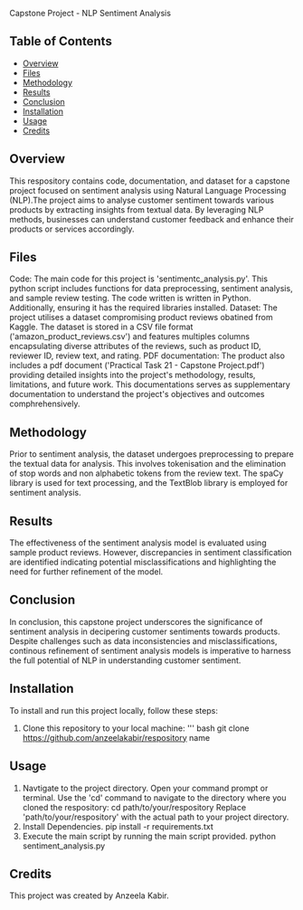 Capstone Project - NLP Sentiment Analysis

## Table of Contents 
- [Overview](#Overview)
- [Files](#files)
- [Methodology](#methodology)
- [Results](#results)
- [Conclusion](#conclusion)
- [Installation](#installation)
- [Usage](#Usage)
- [Credits](#credits)

## Overview

This respository contains code, documentation, and dataset for a capstone project focused on sentiment analysis using Natural Language Processing (NLP).The project aims to analyse customer sentiment towards various products by extracting insights from textual data. By leveraging NLP methods, businesses can understand customer feedback and enhance their products or services accordingly. 

## Files

Code: The main code for this project is 'sentimentc_analysis.py'. This python script includes functions for data preprocessing, sentiment analysis, and sample review testing. The code written is written in Python. Additionally, ensuring it has the required libraries installed. 
Dataset: The project utilises a dataset compromising product reviews obatined from Kaggle. The dataset is stored in a CSV file format ('amazon_product_reviews.csv') and features multiples columns encapsulating diverse attributes of the reviews, such as product ID, reviewer ID, review text, and rating. 
PDF documentation: The product also includes a pdf document ('Practical Task 21 - Capstone Project.pdf') providing detailed insights into the project's methodology, results, limitations, and future work. This documentations serves as supplementary documentation to understand the project's objectives and outcomes comphrehensively. 

## Methodology

Prior to sentiment analysis, the dataset undergoes preprocessing to prepare the textual data for analysis. This involves tokenisation and the elimination of stop words and non alphabetic tokens from the review text. The spaCy library is used for text processing, and the TextBlob library is employed for sentiment analysis. 

## Results

The effectiveness of the sentiment analysis model is evaluated using sample product reviews. However, discrepancies in sentiment classification are identified indicating potential misclassifications and highlighting the need for further refinement of the model. 

## Conclusion

In conclusion, this capstone project underscores the significance of sentiment analysis in decipering customer sentiments towards products. Despite challenges such as data inconsistencies and misclassifications, continous refinement of sentiment analysis models is imperative to harness the full potential of NLP in understanding customer sentiment. 

## Installation

To install and run this project locally, follow these steps: 
1. Clone this repository to your local machine:
   ''' bash
   git clone https://github.com/anzeelakabir/respository name

## Usage 

1. Navtigate to the project directory.
   Open your command prompt or terminal. Use the 'cd' command to navigate to the directory where you cloned the respository:
   cd path/to/your/respository
Replace 'path/to/your/respository' with the actual path to your project directory.
2. Install Dependencies.
   pip install -r requirements.txt
4. Execute the main script by running the main script provided.
   python sentiment_analysis.py
   
## Credits

This project was created by Anzeela Kabir.



